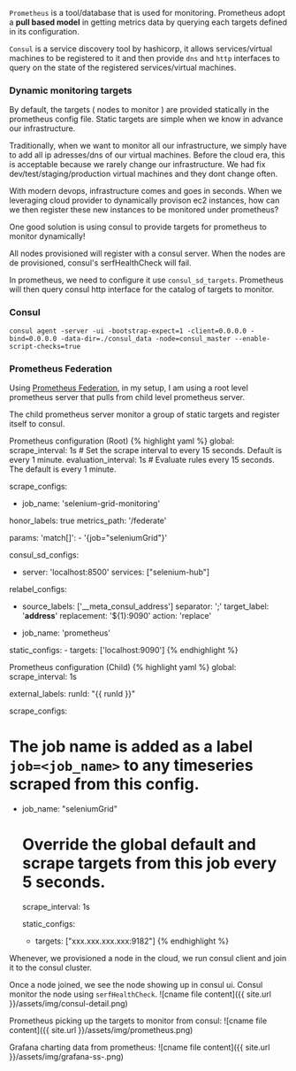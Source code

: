`Prometheus` is a tool/database that is used for monitoring. Prometheus adopt a **pull based model** in getting metrics data by querying each targets defined in its configuration. 

`Consul` is a service discovery tool by hashicorp, it allows services/virtual machines to be registered to it and then provide `dns` and `http` interfaces to query on the state of the registered services/virtual machines.

### Dynamic monitoring targets
By default, the targets ( nodes to monitor ) are provided statically in the prometheus config file. Static targets are simple when we know in advance our infrastructure.

Traditionally, when we want to monitor all our infrastructure, we simply have to add all ip adresses/dns of our virtual machines. Before the cloud era, this is acceptable because we rarely change our infrastructure. We had fix dev/test/staging/production virtual machines and they dont change often.

With modern devops, infrastructure comes and goes in seconds. When we leveraging cloud provider to dynamically provison ec2 instances, how can we then register these new instances to be monitored under prometheus? 

One good solution is using consul to provide targets for prometheus to monitor dynamically!

All nodes provisioned will register with a consul server. When the nodes are de provisioned, consul's serfHealthCheck will fail.

In prometheus, we need to configure it use `consul_sd_targets`. Prometheus will then query consul http interface for the catalog of targets to monitor.

### Consul
```
consul agent -server -ui -bootstrap-expect=1 -client=0.0.0.0 -bind=0.0.0.0 -data-dir=./consul_data -node=consul_master --enable-script-checks=true
```

### Prometheus Federation
Using [Prometheus Federation](https://prometheus.io/docs/operating/federation/), in my setup, I am using a root level prometheus server that pulls from child level prometheus server.

The child prometheus server monitor a group of static targets and register itself to consul.

Prometheus configuration (Root)
{% highlight yaml %}
global:
  scrape_interval:     1s # Set the scrape interval to every 15 seconds. Default is every 1 minute.
  evaluation_interval: 1s # Evaluate rules every 15 seconds. The default is every 1 minute.

scrape_configs:
- job_name: 'selenium-grid-monitoring'

honor_labels: true
metrics_path: '/federate'

params:
    'match[]':
    - '{job="seleniumGrid"}'

consul_sd_configs:
- server:   'localhost:8500'
    services:
    ["selenium-hub"]

relabel_configs:
- source_labels: ['__meta_consul_address']
    separator: ';'
    target_label:  '__address__'
    replacement: '${1}:9090'
    action: 'replace'

- job_name: 'prometheus'

static_configs:
    - targets: ['localhost:9090']
{% endhighlight %}

Prometheus configuration (Child)
{% highlight yaml %}
global:
  scrape_interval: 1s

  external_labels:
    runId: "{{ runId }}"

scrape_configs:
  # The job name is added as a label `job=<job_name>` to any timeseries scraped from this config.
  - job_name: "seleniumGrid"

    # Override the global default and scrape targets from this job every 5 seconds.
    scrape_interval: 1s

    static_configs:
      - targets: ["xxx.xxx.xxx.xxx:9182"]
{% endhighlight %}

Whenever, we provisioned a node in the cloud, we run consul client and join it to the consul cluster. 

Once a node joined, we see the node showing up in consul ui. Consul monitor the node using `serfHealthCheck`.
![cname file content]({{ site.url }}/assets/img/consul-detail.png) 

Prometheus picking up the targets to monitor from consul:
![cname file content]({{ site.url }}/assets/img/prometheus.png) 

Grafana charting data from prometheus:
![cname file content]({{ site.url }}/assets/img/grafana-ss-.png) 

